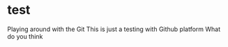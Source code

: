 # test
Playing around with the Git
This is just a testing with Github platform
    What do you think
